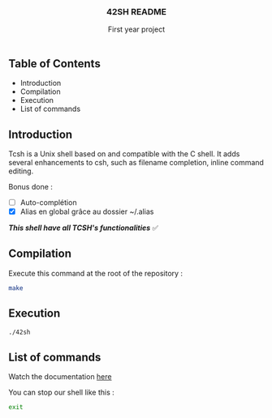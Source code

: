 <br />
<p align="center">
  <h3 align="center">42SH README</h3>

  <p align="center">
    First year project
    <br />
    <br />
  </p>
</p>

## Table of Contents

* Introduction
* Compilation
* Execution
* List of commands

## Introduction

Tcsh is a Unix shell based on and compatible with the C shell. It adds several enhancements to csh, such as filename completion, inline command editing.

Bonus done :

- [ ] Auto-complétion
- [x] Alias en global grâce au dossier ~/.alias

***This shell have all TCSH's functionalities*** ✅ 

## Compilation

Execute this command at the root of the repository :
```sh
make
```

## Execution

```sh
./42sh
```

## List of commands

Watch the documentation [here](https://www.computerhope.com/unix/tcsh.htm)

You can stop our shell like this :
```sh
exit
```